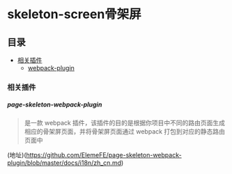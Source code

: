 # skeleton-screen骨架屏

## 目录
* [相关插件](#相关插件)
    * [webpack-plugin](#page-skeleton-webpack-plugin)

### 相关插件

##### page-skeleton-webpack-plugin

> 是一款 webpack 插件，该插件的目的是根据你项目中不同的路由页面生成相应的骨架屏页面，并将骨架屏页面通过 webpack 打包到对应的静态路由页面中

(地址)(https://github.com/ElemeFE/page-skeleton-webpack-plugin/blob/master/docs/i18n/zh_cn.md)